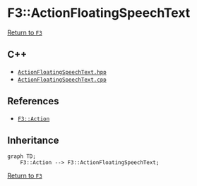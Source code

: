 # F3::ActionFloatingSpeechText

[Return to `F3`](/docs/F3.md)

## C++

- [`ActionFloatingSpeechText.hpp`](/c++/include/ActionFloatingSpeechText.hpp)
- [`ActionFloatingSpeechText.cpp`](/c++/source/ActionFloatingSpeechText.cpp)

## References

- [`F3::Action`](/docs/F3/Action.md)

## Inheritance

```mermaid
graph TD;
    F3::Action --> F3::ActionFloatingSpeechText;
```

[Return to `F3`](/docs/F3.md)